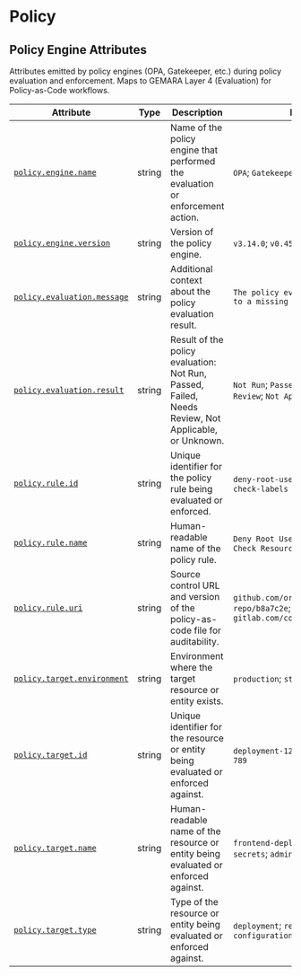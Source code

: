 <!-- NOTE: THIS FILE IS AUTOGENERATED. DO NOT EDIT BY HAND. -->
<!-- see templates/registry/markdown/attribute_namespace.md.j2 -->

# Policy

## Policy Engine Attributes

Attributes emitted by policy engines (OPA, Gatekeeper, etc.) during policy evaluation and enforcement. Maps to GEMARA Layer 4 (Evaluation) for Policy-as-Code workflows.

| Attribute | Type | Description | Examples | Stability |
|---|---|---|---|---|
| <a id="policy-engine-name" href="#policy-engine-name">`policy.engine.name`</a> | string | Name of the policy engine that performed the evaluation or enforcement action. | `OPA`; `Gatekeeper`; `Conftest`; `Sentinel` | ![Development](https://img.shields.io/badge/-development-blue) |
| <a id="policy-engine-version" href="#policy-engine-version">`policy.engine.version`</a> | string | Version of the policy engine. | `v3.14.0`; `v0.45.0`; `v1.2.3`; `v2.0.1` | ![Development](https://img.shields.io/badge/-development-blue) |
| <a id="policy-evaluation-message" href="#policy-evaluation-message">`policy.evaluation.message`</a> | string | Additional context about the policy evaluation result. | `The policy evaluation failed due to a missing attribute.` | ![Development](https://img.shields.io/badge/-development-blue) |
| <a id="policy-evaluation-result" href="#policy-evaluation-result">`policy.evaluation.result`</a> | string | Result of the policy evaluation: Not Run, Passed, Failed, Needs Review, Not Applicable, or Unknown. | `Not Run`; `Passed`; `Failed`; `Needs Review`; `Not Applicable`; `Unknown` | ![Development](https://img.shields.io/badge/-development-blue) |
| <a id="policy-rule-id" href="#policy-rule-id">`policy.rule.id`</a> | string | Unique identifier for the policy rule being evaluated or enforced. | `deny-root-user`; `require-encryption`; `check-labels` | ![Development](https://img.shields.io/badge/-development-blue) |
| <a id="policy-rule-name" href="#policy-rule-name">`policy.rule.name`</a> | string | Human-readable name of the policy rule. | `Deny Root User`; `Require Encryption`; `Check Resource Labels` | ![Development](https://img.shields.io/badge/-development-blue) |
| <a id="policy-rule-uri" href="#policy-rule-uri">`policy.rule.uri`</a> | string | Source control URL and version of the policy-as-code file for auditability. | `github.com/org/policy-repo/b8a7c2e`; `gitlab.com/company/policies@v1.2.3` | ![Development](https://img.shields.io/badge/-development-blue) |
| <a id="policy-target-environment" href="#policy-target-environment">`policy.target.environment`</a> | string | Environment where the target resource or entity exists. | `production`; `staging`; `development` | ![Development](https://img.shields.io/badge/-development-blue) |
| <a id="policy-target-id" href="#policy-target-id">`policy.target.id`</a> | string | Unique identifier for the resource or entity being evaluated or enforced against. | `deployment-123`; `resource-456`; `user-789` | ![Development](https://img.shields.io/badge/-development-blue) |
| <a id="policy-target-name" href="#policy-target-name">`policy.target.name`</a> | string | Human-readable name of the resource or entity being evaluated or enforced against. | `frontend-deployment`; `s3-bucket-secrets`; `admin-user` | ![Development](https://img.shields.io/badge/-development-blue) |
| <a id="policy-target-type" href="#policy-target-type">`policy.target.type`</a> | string | Type of the resource or entity being evaluated or enforced against. | `deployment`; `resource`; `user`; `configuration` | ![Development](https://img.shields.io/badge/-development-blue) |
